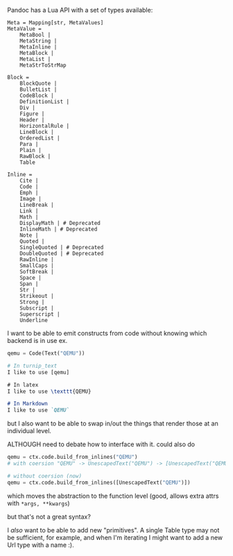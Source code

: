 Pandoc has a Lua API with a set of types available:

```
Meta = Mapping[str, MetaValues]
MetaValue = 
    MetaBool | 
    MetaString | 
    MetaInline | 
    MetaBlock | 
    MetaList | 
    MetaStrToStrMap

Block =
    BlockQuote |
    BulletList | 
    CodeBlock |
    DefinitionList |
    Div |
    Figure |
    Header |
    HorizontalRule |
    LineBlock |
    OrderedList |
    Para |
    Plain |
    RawBlock |
    Table

Inline = 
    Cite |
    Code |
    Emph |
    Image |
    LineBreak |
    Link |
    Math |
    DisplayMath | # Deprecated
    InlineMath | # Deprecated
    Note |
    Quoted |
    SingleQuoted | # Deprecated
    DoubleQuoted | # Deprecated
    RawInline |
    SmallCaps |
    SoftBreak |
    Space |
    Span |
    Str |
    Strikeout |
    Strong | 
    Subscript |
    Superscript |
    Underline
```

I want to be able to emit constructs from code without knowing which backend is in use ex.
```python
qemu = Code(Text("QEMU"))

# In turnip_text
I like to use [qemu]
```
```latex
# In latex
I like to use \texttt{QEMU}
```
```md
# In Markdown
I like to use `QEMU`
```
but I also want to be able to swap in/out the things that render those at an individual level.

ALTHOUGH
need to debate how to interface with it. could also do

```python
qemu = ctx.code.build_from_inlines("QEMU")
# with coersion "QEMU" -> UnescapedText("QEMU") -> [UnescapedText("QEMU")]

# without coersion (now)
qemu = ctx.code.build_from_inlines([UnescapedText("QEMU")])
```

which moves the abstraction to the function level (good, allows extra attrs with `*args, **kwargs`)

but that's not a great syntax?

I _also_ want to be able to add new "primitives". A single Table type may not be sufficient, for example, and when I'm iterating I might want to add a new Url type with a name :).

